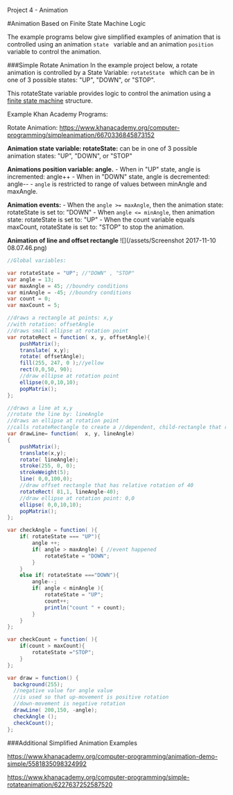 Project 4 - Animation

#Animation Based on Finite State Machine Logic

The example programs below give simplified examples of animation that is controlled using an animation `state ` variable and an animation `position` variable to control the animation.

###Simple Rotate Animation 
In the example project below, a rotate animation is controlled by a State Variable:  `rotateState ` which can be in one of 3 possible states:  "UP", "DOWN", or "STOP".

This rotateState variable provides logic to control the animation using a [finite state machine](/finite-state-machine.md) structure.

Example Khan Academy Programs:

Rotate Animation: https://www.khanacademy.org/computer-programming/simpleanimation/6670336845873152

**Animation state variable: rotateState:** can be in one of 3 possible animation states: "UP", "DOWN", or "STOP"

**Animations position variable:  angle.**
    -  When in "UP" state, angle is incremented: angle++
    -  When in "DOWN" state, angle is decremented: angle--
    -  `angle` is restricted to range of values between minAngle and maxAngle.

**Animation events:**
    -    When the `angle >= maxAngle`, then the animation state: rotateState is set to: "DOWN"
    -    When `angle <= minAngle`, then animation state: rotateState is set to: "UP" 
    -    When the count variable equals maxCount, rotateState is set to: "STOP" to stop the animation.

**Animation of line and offset rectangle**
![](/assets/Screenshot 2017-11-10 08.07.46.png)


```java
//Global variables:

var rotateState = "UP"; //"DOWN" , "STOP"
var angle = 13;
var maxAngle = 45; //boundry conditions
var minAngle = -45; //boundry conditions
var count = 0;
var maxCount = 5;

//draws a rectangle at points: x,y
//with rotation: offsetAngle
//draws small ellipse at rotation point
var rotateRect = function( x, y, offsetAngle){
    pushMatrix();
    translate( x,y);
    rotate( offsetAngle);
    fill(255, 247, 0 );//yellow
    rect(0,0,50, 90);
    //draw ellipse at rotation point
    ellipse(0,0,10,10);
    popMatrix();
};

//draws a line at x,y
//rotate the line by: lineAngle
//draws an ellipse at rotation point
//calls rotateRectangle to create a //dependent, child-rectangle that rotates //relative to the parent line's rotation  
var drawLine= function(  x, y, lineAngle)
{
    pushMatrix();
    translate(x,y);
    rotate( lineAngle);
    stroke(255, 0, 0);
    strokeWeight(5);
    line( 0,0,100,0);
    //draw offset rectangle that has relative rotation of 40
    rotateRect( 81,1, lineAngle-40);
    //draw ellipse at rotation point: 0,0
    ellipse( 0,0,10,10);
    popMatrix();
};

var checkAngle = function( ){
    if( rotateState === "UP"){
        angle ++;
        if( angle > maxAngle) { //event happened
            rotateState = "DOWN";
        }
    }
    else if( rotateState ==="DOWN"){
        angle--;
        if( angle < minAngle ){
            rotateState = "UP";
            count++;
            println("count " + count);
        }
    }
};

var checkCount = function( ){
    if(count > maxCount){
        rotateState ="STOP";
    }
};

var draw = function() {
  background(255);
  //negative value for angle value 
  //is used so that up-movement is positive rotation
  //down-movement is negative rotation
  drawLine( 200,150, -angle);
  checkAngle ();
  checkCount();
};


```




###Additional Simplified Animation Examples

https://www.khanacademy.org/computer-programming/animation-demo-simple/5581835098324992

https://www.khanacademy.org/computer-programming/simple-rotateanimation/6227637252587520